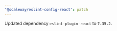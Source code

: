 ```yaml
---
'@scaleway/eslint-config-react': patch
---
```


Updated dependency `eslint-plugin-react` to `7.35.2`.
